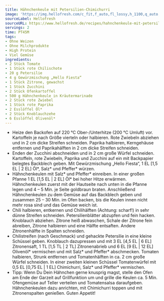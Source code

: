 ```yaml
---
title: Hähnchenkeule mit Petersilien-Chimichurri
image: 'https://img.hellofresh.com/c_fit,f_auto,fl_lossy,h_1100,q_auto,w_2600/hellofresh_s3/image/hahnchenkeule-mit-petersilien-chimichurri-6eda99d5.jpg'
sourceLabel: Hellofresh
sourceURL: https://www.hellofresh.de/recipes/hahnchenkeule-mit-petersilien-chimichurri-633192667bcdffe9ef0119b9
servings: 2
time: PT45M
tags:
- Ohne Weizen
- Ohne Milchprodukte
- High Protein
- Viel Gemüse
ingredients:
- 2 Stück Tomate
- 1 Stück rote Chilischote
- 20 g Petersilie
- 4 g Gewürzmischung „Hello Fiesta“
- 1 Stück Zitrone, gewachst
- 1 Stück Zucchini
- 2 Stück Ofenkartoffel
- 500 g Hähnchenkeule in Kräutermarinade
- 2 Stück rote Zwiebel
- 1 Stück rote Paprika
- 2 Esslöffel Öl*
- 2 Stück Knoblauchzehe
- 6 Esslöffel Olivenöl*
---
```


- Heize den Backofen auf 220 °C Ober-/Unterhitze (200 °C Umluft) vor. Kartoffeln je nach Größe vierteln oder halbieren. Rote Zwiebeln abziehen und in 2 cm dicke Streifen schneiden. Paprika halbieren, Kerngehäuse entfernen und Paprikahälften in 2 cm dicke Streifen schneiden.
- Enden der Zucchini abschneiden und in 2 cm große Würfel schneiden. Kartoffeln, rote Zwiebeln, Paprika und Zucchini auf ein mit Backpapier belegtes Backblech geben. Mit Gewürzmischung „Hello Fiesta“, 1 EL [1,5 EL | 2 EL] Öl\*, Salz\* und Pfeffer\* würzen.
- Hähnchenkeulen mit Salz\* und Pfeffer\* einreiben. In einer großen Pfanne 1 EL [1,5 EL | 2 EL] Öl\* bei hoher Hitze erwärmen. Hähnchenkeulen zuerst mit der Hautseite nach unten in die Pfanne legen und 4 – 5 Min. je Seite goldbraun braten. Anschließend Hähnchenkeulen zu dem Gemüse auf das Backblech geben und zusammen 25 – 30 Min. im Ofen backen, bis die Keulen innen nicht mehr rosa sind und das Gemüse weich ist.
- Chili halbieren, entkernen und Chilihälften (Achtung: scharf!) in sehr dünne Streifen schneiden. Petersilienblätter abzupfen und fein hacken. Knoblauch abziehen. Zitrone heiß abwaschen, Schale der Zitrone fein abreiben, Zitrone halbieren und eine Hälfte entsaften. Andere Zitronenhälfte in Spalten schneiden.
- Chilistreifen (nach Geschmack) und gehackte Petersilie in eine kleine Schüssel geben. Knoblauch dazupressen und mit 3 EL [4,5 EL | 6 EL] Zitronensaft, 1 TL [1,5 TL | 2 TL] Zitronenabrieb und 6 EL [9 EL | 12 EL] Olivenöl\* vermischen und mit Salz\* und Pfeffer\* abschmecken. Tomaten halbieren, Strunk entfernen und Tomatenhälften in ca. 2 cm große Würfel schneiden. In einer zweiten kleinen Schüssel Tomatenwürfel mit 0,5 EL [0,75 EL | 1 EL] Chimichurri, Salz\* und Pfeffer\* vermischen.
- Tipp: Wenn Du Dein Hähnchen gerne knusprig magst, stelle den Ofen am Ende der Garzeit auf Grillfunktion um und grille die Keulen ca. 5 Min. Ofengemüse auf Teller verteilen und Tomatensalsa daraufgeben. Hähnchenkeulen dazu anrichten, mit Chimichurri toppen und mit Zitronenspalten genießen. Guten Appetit!
